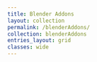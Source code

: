 ```yaml
---
title: Blender Addons
layout: collection
permalink: /blenderAddons/
collection: blenderAddons
entries_layout: grid
classes: wide
---
```

